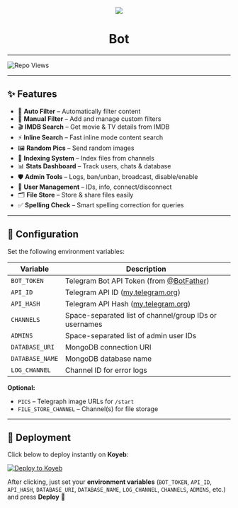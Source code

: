 <p align="center">
  <img src="https://files.catbox.moe/29gfwg.png">
</p>
<h1 align="center">
  Bot
</h1>

---

![Repo Views](https://komarev.com/ghpvc/?username=TGEBOTZ&repo=Auto-Filter-v7&label=Views&color=blue&style=for-the-badge)

---

## ✨ Features

- 🔎 **Auto Filter** – Automatically filter content  
- 📝 **Manual Filter** – Add and manage custom filters  
- 🎬 **IMDB Search** – Get movie & TV details from IMDB  
- ⚡ **Inline Search** – Fast inline mode content search  
- 🖼 **Random Pics** – Send random images  
- 📂 **Indexing System** – Index files from channels  
- 📊 **Stats Dashboard** – Track users, chats & database  
- 🛡 **Admin Tools** – Logs, ban/unban, broadcast, disable/enable  
- 🔐 **User Management** – IDs, info, connect/disconnect  
- 🗂 **File Store** – Store & share files easily  
- ✅ **Spelling Check** – Smart spelling correction for queries  

---

## 🔧 Configuration

Set the following environment variables:

| Variable | Description |
|----------|-------------|
| `BOT_TOKEN` | Telegram Bot API Token (from [@BotFather](https://t.me/BotFather)) |
| `API_ID` | Telegram API ID ([my.telegram.org](https://my.telegram.org)) |
| `API_HASH` | Telegram API Hash ([my.telegram.org](https://my.telegram.org)) |
| `CHANNELS` | Space-separated list of channel/group IDs or usernames |
| `ADMINS` | Space-separated list of admin user IDs |
| `DATABASE_URI` | MongoDB connection URI |
| `DATABASE_NAME` | MongoDB database name |
| `LOG_CHANNEL` | Channel ID for error logs |

**Optional:**

- `PICS` – Telegraph image URLs for `/start`  
- `FILE_STORE_CHANNEL` – Channel(s) for file storage  

---

## 🚀 Deployment

Click below to deploy instantly on **Koyeb**:

[![Deploy to Koyeb](https://www.koyeb.com/static/images/deploy/button.svg)](https://app.koyeb.com/deploy?type=git&repository=github.com/TGEBOTZ/Auto-Filter-v7&branch=main&name=auto-filter-v7)

After clicking, just set your **environment variables** (`BOT_TOKEN`, `API_ID`, `API_HASH`, `DATABASE_URI`, `DATABASE_NAME`, `LOG_CHANNEL`, `CHANNELS`, `ADMINS`, etc.) and press **Deploy** 🎉

